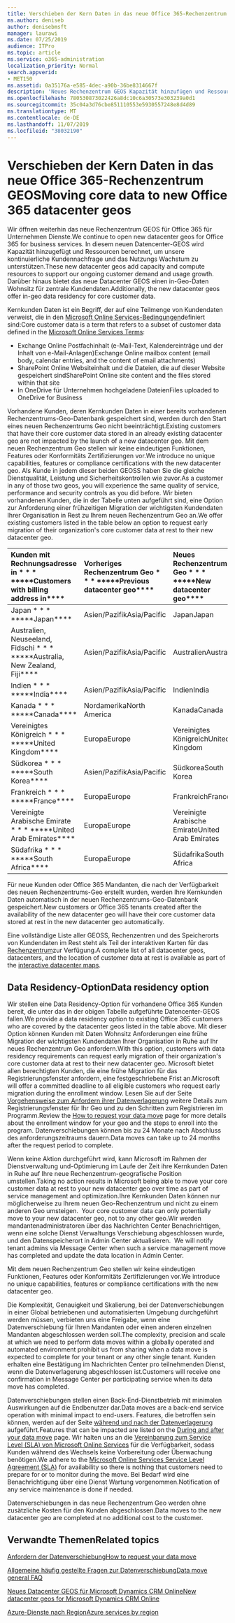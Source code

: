 ```yaml
---
title: Verschieben der Kern Daten in das neue Office 365-Rechenzentrum GEOS
ms.author: deniseb
author: denisebmsft
manager: laurawi
ms.date: 07/25/2019
audience: ITPro
ms.topic: article
ms.service: o365-administration
localization_priority: Normal
search.appverid:
- MET150
ms.assetid: 0a35176a-e585-4dec-a90b-36be8314667f
description: 'Neues Rechenzentrum GEOS Kapazität hinzufügen und Ressourcen berechnen, um unsere kontinuierliche Kundennachfrage und das Nutzungs Wachstum zu unterstützen. Darüber hinaus bietet das neue Datacenter GEOS einen in-Geo-Daten Wohnsitz für zentrale Kundendaten. Kernkunden Daten ist ein Begriff, der auf eine Teilmenge von Kundendaten verweist, die in den Microsoft Online Services-Bedingungen definiert sind: Exchange Online Postfachinhalt (e-Mail-Text, Kalendereinträge und der Inhalt von e-Mail-Anlagen) und SharePoint Online Websiteinhalt und die Dateien in dieser Website gespeichert und in OneDrive für Unternehmen hochgeladene Dateien.'
ms.openlocfilehash: 780530873022426a8dc10c6a30573e303239a0d1
ms.sourcegitcommit: 35c04a3d76cbe851110553e5930557248e8d4d89
ms.translationtype: MT
ms.contentlocale: de-DE
ms.lasthandoff: 11/07/2019
ms.locfileid: "38032190"
---
```

# <a name="moving-core-data-to-new-office-365-datacenter-geos"></a><span data-ttu-id="18b36-105">Verschieben der Kern Daten in das neue Office 365-Rechenzentrum GEOS</span><span class="sxs-lookup"><span data-stu-id="18b36-105">Moving core data to new Office 365 datacenter geos</span></span>

<span data-ttu-id="18b36-106">Wir öffnen weiterhin das neue Rechenzentrum GEOS für Office 365 für Unternehmen Dienste.</span><span class="sxs-lookup"><span data-stu-id="18b36-106">We continue to open new datacenter geos for Office 365 for business services.</span></span> <span data-ttu-id="18b36-107">In diesem neuen Datencenter-GEOS wird Kapazität hinzugefügt und Ressourcen berechnet, um unsere kontinuierliche Kundennachfrage und das Nutzungs Wachstum zu unterstützen.</span><span class="sxs-lookup"><span data-stu-id="18b36-107">These new datacenter geos add capacity and compute resources to support our ongoing customer demand and usage growth.</span></span> <span data-ttu-id="18b36-108">Darüber hinaus bietet das neue Datacenter GEOS einen in-Geo-Daten Wohnsitz für zentrale Kundendaten.</span><span class="sxs-lookup"><span data-stu-id="18b36-108">Additionally, the new datacenter geos offer in-geo data residency for core customer data.</span></span> 

<span data-ttu-id="18b36-109">Kernkunden Daten ist ein Begriff, der auf eine Teilmenge von Kundendaten verweist, die in den [Microsoft Online Services-Bedingungen](https://go.microsoft.com/fwlink/p/?LinkID=249048)definiert sind:</span><span class="sxs-lookup"><span data-stu-id="18b36-109">Core customer data is a term that refers to a subset of customer data defined in the [Microsoft Online Services Terms](https://go.microsoft.com/fwlink/p/?LinkID=249048):</span></span> 
- <span data-ttu-id="18b36-110">Exchange Online Postfachinhalt (e-Mail-Text, Kalendereinträge und der Inhalt von e-Mail-Anlagen)</span><span class="sxs-lookup"><span data-stu-id="18b36-110">Exchange Online mailbox content (email body, calendar entries, and the content of email attachments)</span></span>
- <span data-ttu-id="18b36-111">SharePoint Online Websiteinhalt und die Dateien, die auf dieser Website gespeichert sind</span><span class="sxs-lookup"><span data-stu-id="18b36-111">SharePoint Online site content and the files stored within that site</span></span>
- <span data-ttu-id="18b36-112">In OneDrive für Unternehmen hochgeladene Dateien</span><span class="sxs-lookup"><span data-stu-id="18b36-112">Files uploaded to OneDrive for Business</span></span> 
  
<span data-ttu-id="18b36-113">Vorhandene Kunden, deren Kernkunden Daten in einer bereits vorhandenen Rechenzentrums-Geo-Datenbank gespeichert sind, werden durch den Start eines neuen Rechenzentrums Geo nicht beeinträchtigt.</span><span class="sxs-lookup"><span data-stu-id="18b36-113">Existing customers that have their core customer data stored in an already existing datacenter geo are not impacted by the launch of a new datacenter geo.</span></span> <span data-ttu-id="18b36-114">Mit dem neuen Rechenzentrum Geo stellen wir keine eindeutigen Funktionen, Features oder Konformitäts Zertifizierungen vor.</span><span class="sxs-lookup"><span data-stu-id="18b36-114">We introduce no unique capabilities, features or compliance certifications with the new datacenter geo.</span></span> <span data-ttu-id="18b36-115">Als Kunde in jedem dieser beiden GEOSS haben Sie die gleiche Dienstqualität, Leistung und Sicherheitskontrollen wie zuvor.</span><span class="sxs-lookup"><span data-stu-id="18b36-115">As a customer in any of those two geos, you will experience the same quality of service, performance and security controls as you did before.</span></span> <span data-ttu-id="18b36-116">Wir bieten vorhandenen Kunden, die in der Tabelle unten aufgeführt sind, eine Option zur Anforderung einer frühzeitigen Migration der wichtigsten Kundendaten Ihrer Organisation in Rest zu Ihrem neuen Rechenzentrum Geo an.</span><span class="sxs-lookup"><span data-stu-id="18b36-116">We offer existing customers listed in the table below an option to request early migration of their organization's core customer data at rest to their new datacenter geo.</span></span>
  
|<span data-ttu-id="18b36-117">Kunden mit Rechnungsadresse in \* \* \* \*</span><span class="sxs-lookup"><span data-stu-id="18b36-117">\*\*\*\*Customers with billing address in\*\*\*\*</span></span>|<span data-ttu-id="18b36-118">Vorheriges Rechenzentrum Geo \* \* \* \*</span><span class="sxs-lookup"><span data-stu-id="18b36-118">\*\*\*\*Previous datacenter geo\*\*\*\*</span></span>|<span data-ttu-id="18b36-119">Neues Rechenzentrum Geo \* \* \* \*</span><span class="sxs-lookup"><span data-stu-id="18b36-119">\*\*\*\*New datacenter geo\*\*\*\*</span></span>|<span data-ttu-id="18b36-120">Geo verfügbar seit \* \* \* \*</span><span class="sxs-lookup"><span data-stu-id="18b36-120">\*\*\*\*Geo available since\*\*\*\*</span></span>|
|:-----|:-----|:-----|:-----|
|<span data-ttu-id="18b36-121">Japan \* \* \* \*</span><span class="sxs-lookup"><span data-stu-id="18b36-121">\*\*\*\*Japan\*\*\*\*</span></span>| <span data-ttu-id="18b36-122">Asien/Pazifik</span><span class="sxs-lookup"><span data-stu-id="18b36-122">Asia/Pacific</span></span> | <span data-ttu-id="18b36-123">Japan</span><span class="sxs-lookup"><span data-stu-id="18b36-123">Japan</span></span> | <span data-ttu-id="18b36-124">Dezember 2014</span><span class="sxs-lookup"><span data-stu-id="18b36-124">December 2014</span></span> |
|<span data-ttu-id="18b36-125">Australien, Neuseeland, Fidschi \* \* \* \*</span><span class="sxs-lookup"><span data-stu-id="18b36-125">\*\*\*\*Australia, New Zealand, Fiji\*\*\*\*</span></span>| <span data-ttu-id="18b36-126">Asien/Pazifik</span><span class="sxs-lookup"><span data-stu-id="18b36-126">Asia/Pacific</span></span> | <span data-ttu-id="18b36-127">Australien</span><span class="sxs-lookup"><span data-stu-id="18b36-127">Australia</span></span> | <span data-ttu-id="18b36-128">März 2015</span><span class="sxs-lookup"><span data-stu-id="18b36-128">March 2015</span></span> |
|<span data-ttu-id="18b36-129">Indien \* \* \* \*</span><span class="sxs-lookup"><span data-stu-id="18b36-129">\*\*\*\*India\*\*\*\*</span></span>| <span data-ttu-id="18b36-130">Asien/Pazifik</span><span class="sxs-lookup"><span data-stu-id="18b36-130">Asia/Pacific</span></span> | <span data-ttu-id="18b36-131">Indien</span><span class="sxs-lookup"><span data-stu-id="18b36-131">India</span></span> | <span data-ttu-id="18b36-132">Oktober 2015</span><span class="sxs-lookup"><span data-stu-id="18b36-132">October 2015</span></span> |
|<span data-ttu-id="18b36-133">Kanada \* \* \* \*</span><span class="sxs-lookup"><span data-stu-id="18b36-133">\*\*\*\*Canada\*\*\*\*</span></span>| <span data-ttu-id="18b36-134">Nordamerika</span><span class="sxs-lookup"><span data-stu-id="18b36-134">North America</span></span> | <span data-ttu-id="18b36-135">Kanada</span><span class="sxs-lookup"><span data-stu-id="18b36-135">Canada</span></span> | <span data-ttu-id="18b36-136">Mai 2016</span><span class="sxs-lookup"><span data-stu-id="18b36-136">May 2016</span></span> |
|<span data-ttu-id="18b36-137">Vereinigtes Königreich \* \* \* \*</span><span class="sxs-lookup"><span data-stu-id="18b36-137">\*\*\*\*United Kingdom\*\*\*\*</span></span>| <span data-ttu-id="18b36-138">Europa</span><span class="sxs-lookup"><span data-stu-id="18b36-138">Europe</span></span> | <span data-ttu-id="18b36-139">Vereinigtes Königreich</span><span class="sxs-lookup"><span data-stu-id="18b36-139">United Kingdom</span></span> | <span data-ttu-id="18b36-140">September 2016</span><span class="sxs-lookup"><span data-stu-id="18b36-140">September 2016</span></span> |
|<span data-ttu-id="18b36-141">Südkorea \* \* \* \*</span><span class="sxs-lookup"><span data-stu-id="18b36-141">\*\*\*\*South Korea\*\*\*\*</span></span>| <span data-ttu-id="18b36-142">Asien/Pazifik</span><span class="sxs-lookup"><span data-stu-id="18b36-142">Asia/Pacific</span></span> | <span data-ttu-id="18b36-143">Südkorea</span><span class="sxs-lookup"><span data-stu-id="18b36-143">South Korea</span></span> | <span data-ttu-id="18b36-144">April 2017</span><span class="sxs-lookup"><span data-stu-id="18b36-144">April 2017</span></span> |
|<span data-ttu-id="18b36-145">Frankreich \* \* \* \*</span><span class="sxs-lookup"><span data-stu-id="18b36-145">\*\*\*\*France\*\*\*\*</span></span>| <span data-ttu-id="18b36-146">Europa</span><span class="sxs-lookup"><span data-stu-id="18b36-146">Europe</span></span> | <span data-ttu-id="18b36-147">Frankreich</span><span class="sxs-lookup"><span data-stu-id="18b36-147">France</span></span> | <span data-ttu-id="18b36-148">März 2018</span><span class="sxs-lookup"><span data-stu-id="18b36-148">March 2018</span></span> |
|<span data-ttu-id="18b36-149">Vereinigte Arabische Emirate \* \* \* \*</span><span class="sxs-lookup"><span data-stu-id="18b36-149">\*\*\*\*United Arab Emirates\*\*\*\*</span></span>| <span data-ttu-id="18b36-150">Europa</span><span class="sxs-lookup"><span data-stu-id="18b36-150">Europe</span></span> | <span data-ttu-id="18b36-151">Vereinigte Arabische Emirate</span><span class="sxs-lookup"><span data-stu-id="18b36-151">United Arab Emirates</span></span> | <span data-ttu-id="18b36-152">Juni 2019</span><span class="sxs-lookup"><span data-stu-id="18b36-152">June 2019</span></span> |
|<span data-ttu-id="18b36-153">Südafrika \* \* \* \*</span><span class="sxs-lookup"><span data-stu-id="18b36-153">\*\*\*\*South Africa\*\*\*\*</span></span>| <span data-ttu-id="18b36-154">Europa</span><span class="sxs-lookup"><span data-stu-id="18b36-154">Europe</span></span> | <span data-ttu-id="18b36-155">Südafrika</span><span class="sxs-lookup"><span data-stu-id="18b36-155">South Africa</span></span> | <span data-ttu-id="18b36-156">Juli 2019</span><span class="sxs-lookup"><span data-stu-id="18b36-156">July 2019</span></span> |
  
<span data-ttu-id="18b36-157">Für neue Kunden oder Office 365 Mandanten, die nach der Verfügbarkeit des neuen Rechenzentrums-Geo erstellt wurden, werden Ihre Kernkunden Daten automatisch in der neuen Rechenzentrums-Geo-Datenbank gespeichert.</span><span class="sxs-lookup"><span data-stu-id="18b36-157">New customers or Office 365 tenants created after the availability of the new datacenter geo will have their core customer data stored at rest in the new datacenter geo automatically.</span></span>
  
<span data-ttu-id="18b36-158">Eine vollständige Liste aller GEOSS, Rechenzentren und des Speicherorts von Kundendaten im Rest steht als Teil der interaktiven Karten für das [Rechenzentrum](https://office.com/datamaps)zur Verfügung.</span><span class="sxs-lookup"><span data-stu-id="18b36-158">A complete list of all datacenter geos, datacenters, and the location of customer data at rest is available as part of the [interactive datacenter maps](https://office.com/datamaps).</span></span> 
  
## <a name="data-residency-option"></a><span data-ttu-id="18b36-159">Data Residency-Option</span><span class="sxs-lookup"><span data-stu-id="18b36-159">Data residency option</span></span>

<span data-ttu-id="18b36-160">Wir stellen eine Data Residency-Option für vorhandene Office 365 Kunden bereit, die unter das in der obigen Tabelle aufgeführte Datencenter-GEOS fallen.</span><span class="sxs-lookup"><span data-stu-id="18b36-160">We provide a data residency option to existing Office 365 customers who are covered by the datacenter geos listed in the table above.</span></span> <span data-ttu-id="18b36-161">Mit dieser Option können Kunden mit Daten Wohnsitz Anforderungen eine frühe Migration der wichtigsten Kundendaten Ihrer Organisation in Ruhe auf Ihr neues Rechenzentrum Geo anfordern.</span><span class="sxs-lookup"><span data-stu-id="18b36-161">With this option, customers with data residency requirements can request early migration of their organization's core customer data at rest to their new datacenter geo.</span></span>  <span data-ttu-id="18b36-162">Microsoft bietet allen berechtigten Kunden, die eine frühe Migration für das Registrierungsfenster anfordern, eine festgeschriebene Frist an.</span><span class="sxs-lookup"><span data-stu-id="18b36-162">Microsoft will offer a committed deadline to all eligible customers who request early migration during the enrollment window.</span></span>  <span data-ttu-id="18b36-163">Lesen Sie auf der Seite [Vorgehensweise zum Anfordern ihrer Datenverlagerung](request-your-data-move.md) weitere Details zum Registrierungsfenster für Ihr Geo und zu den Schritten zum Registrieren im Programm.</span><span class="sxs-lookup"><span data-stu-id="18b36-163">Review the [How to request your data move](request-your-data-move.md) page for more details about the enrollment window for your geo and the steps to enroll into the program.</span></span>  <span data-ttu-id="18b36-164">Datenverschiebungen können bis zu 24 Monate nach Abschluss des anforderungszeitraums dauern.</span><span class="sxs-lookup"><span data-stu-id="18b36-164">Data moves can take up to 24 months after the request period to complete.</span></span>

<span data-ttu-id="18b36-165">Wenn keine Aktion durchgeführt wird, kann Microsoft im Rahmen der Dienstverwaltung und-Optimierung im Laufe der Zeit ihre Kernkunden Daten in Ruhe auf Ihre neue Rechenzentrum-geografische Position umstellen.</span><span class="sxs-lookup"><span data-stu-id="18b36-165">Taking no action results in Microsoft being able to move your core customer data at rest to your new datacenter geo over time as part of service management and optimization.</span></span><span data-ttu-id="18b36-166">Ihre Kernkunden Daten können nur möglicherweise zu Ihrem neuen Geo-Rechenzentrum und nicht zu einem anderen Geo umsteigen.</span><span class="sxs-lookup"><span data-stu-id="18b36-166">  Your core customer data can only potentially move to your new datacenter geo, not to any other geo.</span></span><span data-ttu-id="18b36-167">Wir werden mandantenadministratoren über das Nachrichten Center Benachrichtigen, wenn eine solche Dienst Verwaltungs Verschiebung abgeschlossen wurde, und den Datenspeicherort in Admin Center aktualisieren.</span><span class="sxs-lookup"><span data-stu-id="18b36-167">  We will notify tenant admins via Message Center when such a service management move has completed and update the data location in Admin Center.</span></span>
   
<span data-ttu-id="18b36-168">Mit dem neuen Rechenzentrum Geo stellen wir keine eindeutigen Funktionen, Features oder Konformitäts Zertifizierungen vor.</span><span class="sxs-lookup"><span data-stu-id="18b36-168">We introduce no unique capabilities, features or compliance certifications with the new datacenter geo.</span></span>
    
<span data-ttu-id="18b36-169">Die Komplexität, Genauigkeit und Skalierung, bei der Datenverschiebungen in einer Global betriebenen und automatisierten Umgebung durchgeführt werden müssen, verbieten uns eine Freigabe, wenn eine Datenverschiebung für Ihren Mandanten oder einen anderen einzelnen Mandanten abgeschlossen werden soll.</span><span class="sxs-lookup"><span data-stu-id="18b36-169">The complexity, precision and scale at which we need to perform data moves within a globally operated and automated environment prohibit us from sharing when a data move is expected to complete for your tenant or any other single tenant.</span></span> <span data-ttu-id="18b36-170">Kunden erhalten eine Bestätigung im Nachrichten Center pro teilnehmenden Dienst, wenn die Datenverlagerung abgeschlossen ist.</span><span class="sxs-lookup"><span data-stu-id="18b36-170">Customers will receive one confirmation in Message Center per participating service when its data move has completed.</span></span> 
    
<span data-ttu-id="18b36-171">Datenverschiebungen stellen einen Back-End-Dienstbetrieb mit minimalen Auswirkungen auf die Endbenutzer dar.</span><span class="sxs-lookup"><span data-stu-id="18b36-171">Data moves are a back-end service operation with minimal impact to end-users.</span></span> <span data-ttu-id="18b36-172">Features, die betroffen sein können, werden auf der Seite [während und nach der Datenverlagerung](during-and-after-your-data-move.md) aufgeführt.</span><span class="sxs-lookup"><span data-stu-id="18b36-172">Features that can be impacted are listed on the [During and after your data move](during-and-after-your-data-move.md) page.</span></span> <span data-ttu-id="18b36-173">Wir halten uns an die [Vereinbarung zum Service Level (SLA) von Microsoft Online Services](https://go.microsoft.com/fwlink/p/?LinkId=523897) für die Verfügbarkeit, sodass Kunden während des Wechsels keine Vorbereitung oder Überwachung benötigen.</span><span class="sxs-lookup"><span data-stu-id="18b36-173">We adhere to the [Microsoft Online Services Service Level Agreement (SLA)](https://go.microsoft.com/fwlink/p/?LinkId=523897) for availability so there is nothing that customers need to prepare for or to monitor during the move.</span></span> <span data-ttu-id="18b36-174">Bei Bedarf wird eine Benachrichtigung über eine Dienst Wartung vorgenommen.</span><span class="sxs-lookup"><span data-stu-id="18b36-174">Notification of any service maintenance is done if needed.</span></span> 

<span data-ttu-id="18b36-175">Datenverschiebungen in das neue Rechenzentrum Geo werden ohne zusätzliche Kosten für den Kunden abgeschlossen.</span><span class="sxs-lookup"><span data-stu-id="18b36-175">Data moves to the new datacenter geo are completed at no additional cost to the customer.</span></span>
    
## <a name="related-topics"></a><span data-ttu-id="18b36-176">Verwandte Themen</span><span class="sxs-lookup"><span data-stu-id="18b36-176">Related topics</span></span> 
 
[<span data-ttu-id="18b36-177">Anfordern der Datenverschiebung</span><span class="sxs-lookup"><span data-stu-id="18b36-177">How to request your data move</span></span>](request-your-data-move.md)
    
[<span data-ttu-id="18b36-178">Allgemeine häufig gestellte Fragen zur Datenverschiebung</span><span class="sxs-lookup"><span data-stu-id="18b36-178">Data move general FAQ</span></span>](data-move-faq.md)
  
[<span data-ttu-id="18b36-179">Neues Datacenter GEOS für Microsoft Dynamics CRM Online</span><span class="sxs-lookup"><span data-stu-id="18b36-179">New datacenter geos for Microsoft Dynamics CRM Online</span></span>](https://go.microsoft.com/fwlink/p/?Linkid=615924)
  
[<span data-ttu-id="18b36-180">Azure-Dienste nach Region</span><span class="sxs-lookup"><span data-stu-id="18b36-180">Azure services by region</span></span>](https://azure.microsoft.com/regions/)
